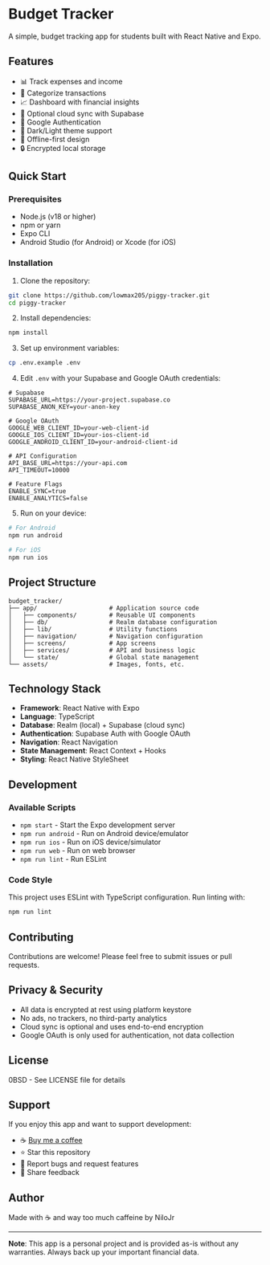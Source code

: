 # Budget Tracker

A simple, budget tracking app for students built with React Native and Expo.

## Features

- 📊 Track expenses and income
- 🎯 Categorize transactions
- 📈 Dashboard with financial insights
- 🔄 Optional cloud sync with Supabase
- 🔐 Google Authentication
- 🌙 Dark/Light theme support
- 📱 Offline-first design
- 🔒 Encrypted local storage

## Quick Start

### Prerequisites

- Node.js (v18 or higher)
- npm or yarn
- Expo CLI
- Android Studio (for Android) or Xcode (for iOS)

### Installation

1. Clone the repository:
```bash
git clone https://github.com/lowmax205/piggy-tracker.git
cd piggy-tracker
```

2. Install dependencies:
```bash
npm install
```

3. Set up environment variables:
```bash
cp .env.example .env
```

4. Edit `.env` with your Supabase and Google OAuth credentials:
```env
# Supabase
SUPABASE_URL=https://your-project.supabase.co
SUPABASE_ANON_KEY=your-anon-key

# Google OAuth
GOOGLE_WEB_CLIENT_ID=your-web-client-id
GOOGLE_IOS_CLIENT_ID=your-ios-client-id
GOOGLE_ANDROID_CLIENT_ID=your-android-client-id

# API Configuration
API_BASE_URL=https://your-api.com
API_TIMEOUT=10000

# Feature Flags
ENABLE_SYNC=true
ENABLE_ANALYTICS=false
```

5. Run on your device:
```bash
# For Android
npm run android

# For iOS
npm run ios
```

## Project Structure

```
budget_tracker/
├── app/                    # Application source code
│   ├── components/         # Reusable UI components
│   ├── db/                 # Realm database configuration
│   ├── lib/                # Utility functions
│   ├── navigation/         # Navigation configuration
│   ├── screens/            # App screens
│   ├── services/           # API and business logic
│   └── state/              # Global state management
└── assets/                 # Images, fonts, etc.
```

## Technology Stack

- **Framework**: React Native with Expo
- **Language**: TypeScript
- **Database**: Realm (local) + Supabase (cloud sync)
- **Authentication**: Supabase Auth with Google OAuth
- **Navigation**: React Navigation
- **State Management**: React Context + Hooks
- **Styling**: React Native StyleSheet

## Development

### Available Scripts

- `npm start` - Start the Expo development server
- `npm run android` - Run on Android device/emulator
- `npm run ios` - Run on iOS device/simulator
- `npm run web` - Run on web browser
- `npm run lint` - Run ESLint

### Code Style

This project uses ESLint with TypeScript configuration. Run linting with:

```bash
npm run lint
```

## Contributing

Contributions are welcome! Please feel free to submit issues or pull requests.

## Privacy & Security

- All data is encrypted at rest using platform keystore
- No ads, no trackers, no third-party analytics
- Cloud sync is optional and uses end-to-end encryption
- Google OAuth is only used for authentication, not data collection

## License

0BSD - See LICENSE file for details

## Support

If you enjoy this app and want to support development:

- ☕ [Buy me a coffee](https://paypal.me/NiloJrOlang)
- ⭐ Star this repository
- 🐛 Report bugs and request features
- 💬 Share feedback

## Author

Made with ☕ and way too much caffeine by NiloJr

---

**Note**: This app is a personal project and is provided as-is without any warranties. Always back up your important financial data.
